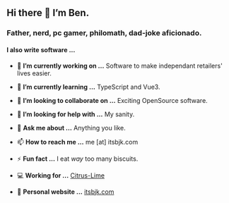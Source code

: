 ## Hi there 👋 I’m Ben.
### Father, nerd, pc gamer, philomath, dad-joke aficionado.
#### I also write software ...

- 🔭 **I’m currently working on ...** Software to make independant retailers' lives easier.
- 🌱 **I’m currently learning ...** TypeScript and Vue3.
- 👯 **I’m looking to collaborate on ...** Exciting OpenSource software.
- 🤔 **I’m looking for help with ...** My sanity.
- 💬 **Ask me about ...** Anything you like.
- 📫 **How to reach me ...** me [at] itsbjk.com
- ⚡ **Fun fact ...** I eat *way* too many biscuits.

- 💻 **Working for ...** [Citrus-Lime](https://www.citruslime.com/)
- 🔖 **Personal website ...** [itsbjk.com](http://itsbjk.com/)
